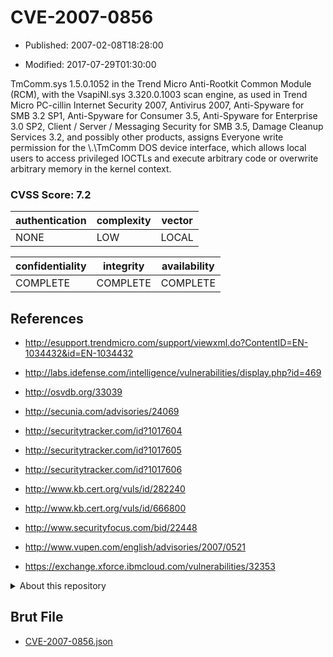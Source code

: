 # CVE-2007-0856

- Published: 2007-02-08T18:28:00

- Modified: 2017-07-29T01:30:00

TmComm.sys 1.5.0.1052 in the Trend Micro Anti-Rootkit Common Module (RCM), with the VsapiNI.sys 3.320.0.1003 scan engine, as used in Trend Micro PC-cillin Internet Security 2007, Antivirus 2007, Anti-Spyware for SMB 3.2 SP1, Anti-Spyware for Consumer 3.5, Anti-Spyware for Enterprise 3.0 SP2, Client / Server / Messaging Security for SMB 3.5, Damage Cleanup Services 3.2, and possibly other products, assigns Everyone write permission for the \\.\TmComm DOS device interface, which allows local users to access privileged IOCTLs and execute arbitrary code or overwrite arbitrary memory in the kernel context.

### CVSS Score: **7.2**

| authentication | complexity | vector |
| --- | --- | --- |
| NONE | LOW | LOCAL |

| confidentiality | integrity | availability |
| --- | --- | --- |
| COMPLETE | COMPLETE | COMPLETE |

## References

* http://esupport.trendmicro.com/support/viewxml.do?ContentID=EN-1034432&id=EN-1034432

* http://labs.idefense.com/intelligence/vulnerabilities/display.php?id=469

* http://osvdb.org/33039

* http://secunia.com/advisories/24069

* http://securitytracker.com/id?1017604

* http://securitytracker.com/id?1017605

* http://securitytracker.com/id?1017606

* http://www.kb.cert.org/vuls/id/282240

* http://www.kb.cert.org/vuls/id/666800

* http://www.securityfocus.com/bid/22448

* http://www.vupen.com/english/advisories/2007/0521

* https://exchange.xforce.ibmcloud.com/vulnerabilities/32353

<details>
<summary>About this repository</summary> 

  This repository is part of the project [Live Hack CVE](https://github.com/Live-Hack-CVE). Main website can be found [www.live-hack.org](https://www.live-hack.org) 
  
  Made by [Sn0wAlice](https://github.com/Sn0wAlice) for the people that care about security and need to have a feed of the latest CVEs. Hope you enjoy it, don't forget to star the repo and follow me on [Twitter](https://twitter.com/Sn0wAlice) and [Github](https://github.com/Sn0wAlice). And that is my [personnal website](https://www.alice-snow.me/)

  - [Home Page](https://github.com/Live-Hack-CVE)
  - [Framework](https://github.com/Live-Hack-CVE/cve-framework)
  - [CVE database](https://github.com/Live-Hack-CVE/full_database)
  - [Changelog](https://github.com/Live-Hack-CVE/Changelog)
</details>

## Brut File

* [CVE-2007-0856.json](https://raw.githubusercontent.com/Live-Hack-CVE/full_database/main/cves/2007/CVE-2007-0856.json)

